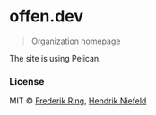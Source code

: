 # offen.dev
> Organization homepage

The site is using Pelican.

### License

MIT © [Frederik Ring](https://www.frederikring.com), [Hendrik Niefeld](http://niefeld.com/)
